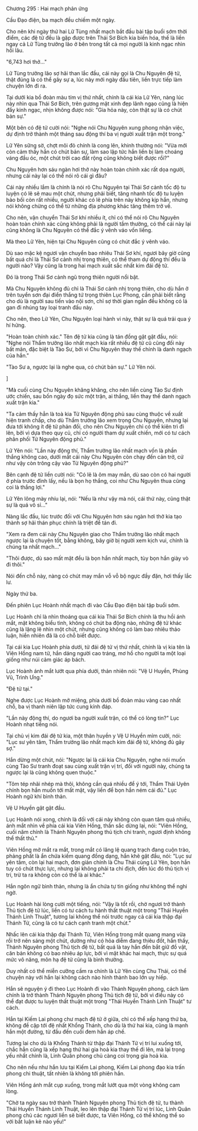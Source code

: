 




Chương 295 : Hai mạch phản ứng


Cầu Đạo điện, ba mạch đều chiếm một ngày.

Cho nên khi ngày thứ hai Lữ Tùng nhất mạch bắt đầu bài tập buổi sớm thời điểm, các đệ tử đều là gặp được trên Thái Sơ Bích kia biến hóa, thế là liền ngay cả Lữ Tùng trưởng lão ở bên trong tất cả mọi người là kinh ngạc nhìn hồi lâu.

"6,743 hơi thở..."

Lữ Tùng trưởng lão sợ hãi than lắc đầu, cái này gọi là Chu Nguyên đệ tử, thật đúng là có thể gây sự a, lúc này mới ngày đầu tiên, liền trực tiếp làm chuyện lớn đi ra.

Tại dưới kia bồ đoàn màu tím vị thứ nhất, chính là cái kia Lữ Yên, nàng lúc này nhìn qua Thái Sơ Bích, trên gương mặt xinh đẹp lãnh ngạo cũng là hiện đầy kinh ngạc, nhịn không được nói: "Gia hỏa này, còn thật sự là có chút bản sự."

Một bên có đệ tử cười nói: "Nghe nói Chu Nguyên xung phong nhận việc, dự định trở thành một tháng sau động thí ba vị người xuất trận một trong."

Lữ Yên sững sờ, chợt môi đỏ chính là cong lên, khinh thường nói: "Vừa mới còn cảm thấy hắn có chút bản sự, làm sao lập tức hắn liền bị làm choáng váng đầu óc, một chút trời cao đất rộng cũng không biết được rồi?"

Chu Nguyên hơn sáu ngàn hơi thở này hoàn toàn chính xác rất dọa người, nhưng cái này lại có thể nói rõ cái gì đâu?

Cái này nhiều lắm là chính là nói rõ Chu Nguyên tại Thái Sơ cảnh tốc độ tu luyện có lẽ sẽ mau một chút, nhưng phải biết, tăng nhanh tốc độ tu luyện bảo bối còn rất nhiều, người khác có lẽ phía trên này không kịp hắn, nhưng nói không chừng có thể từ những địa phương khác tăng thêm trở về.

Cho nên, vận chuyển Thái Sơ khí nhiều ít, chỉ có thể nói rõ Chu Nguyên hoàn toàn chính xác cũng không phải là người tầm thường, có thể cái này lại cũng không là Chu Nguyên có thể đắc ý vênh váo vốn liếng.

Mà theo Lữ Yên, hiện tại Chu Nguyên cũng có chút đắc ý vênh váo.

Dù sao mặc kệ ngươi vận chuyển bao nhiêu Thái Sơ khí, ngươi bây giờ cũng bất quá chỉ là Thái Sơ cảnh nhị trọng thiên, có thể tham dự động thí đều là người nào? Vậy cũng là trong hai mạch xuất sắc nhất kim đái đệ tử.

Đó là trong Thái Sơ cảnh ngũ trọng thiên người nổi bật.

Mà Chu Nguyên không đủ chỉ là Thái Sơ cảnh nhị trọng thiên, cho dù hắn ở trên tuyển sơn đại điển thắng tứ trọng thiên Lục Phong, cần phải biết rằng cho dù là người sau tiến vào nội sơn, chỉ sợ thời gian ngắn đều không có lá gan đi nhúng tay loại tranh đấu này.

Cho nên, theo Lữ Yên, Chu Nguyên loại hành vi này, thật sự là quá trải qua ý hí hửng.

"Hoàn toàn chính xác." Tên đệ tử kia cũng là tán đồng gật gật đầu, nói: "Nghe nói Thẩm trưởng lão nhất mạch kia rất nhiều đệ tử cũ cũng đối này bất mãn, đặc biệt là Tào Sư, bởi vì Chu Nguyên thay thế chính là danh ngạch của hắn."

"Tào Sư a, ngược lại là nghe qua, có chút bản sự." Lữ Yên nói.

]

"Mà cuối cùng Chu Nguyên khăng khăng, cho nên liền cùng Tào Sư định ước chiến, sau bốn ngày đọ sức một trận, ai thắng, liền thay thế danh ngạch xuất trận kia."

"Ta cảm thấy hẳn là toà kia Tử Nguyên động phủ sau cùng thuộc về xuất hiện tranh chấp, cho dù Thẩm trưởng lão xem trọng Chu Nguyên, nhưng lại đưa tới không ít đệ tử phản đối, cho nên Chu Nguyên chỉ có thể kiên trì đi lên, bởi vì dựa theo quy củ, chỉ có người tham dự xuất chiến, mới có tư cách phân phối Tử Nguyên động phủ."

Lữ Yên nói: "Lần này động thí, Thẩm trưởng lão nhất mạch vốn là phần thắng không cao, dưới mắt cái này Chu Nguyên còn chạy đến cản trở, cứ như vậy còn trông cậy vào Tử Nguyên động phủ?"

Bên cạnh đệ tử liền cười nói: "Có lẽ là ôm may mắn, dù sao còn có hai người ở phía trước đỉnh lấy, nếu là bọn họ thắng, coi như Chu Nguyên thua cũng coi là thắng lợi."

Lữ Yên lông mày nhíu lại, nói: "Nếu là như vậy mà nói, cái thứ này, cũng thật sự là quá vô sỉ..."

Nàng lắc đầu, lúc trước đối với Chu Nguyên hơn sáu ngàn hơi thở kia tạo thành sợ hãi thán phục chính là triệt để tán đi.

"Xem ra đem cái này Chu Nguyên giao cho Thẩm trưởng lão nhất mạch ngược lại là chuyện tốt, bằng không, bây giờ bị người xem kịch vui, chính là chúng ta nhất mạch..."

"Thôi được, dù sao mất mặt đều là bọn hắn nhất mạch, tùy bọn hắn giày vò đi thôi."

Nói đến chỗ này, nàng có chút may mắn vỗ vỗ bộ ngực đầy đặn, hơi thấy lắc lư.

Ngày thứ ba.

Đến phiên Lục Hoành nhất mạch đi vào Cầu Đạo điện bài tập buổi sớm.

Lục Hoành chỉ là nhìn thoáng qua cái kia Thái Sơ Bích chính là thu hồi ánh mắt, mặt không biểu tình, không có chút ba động nào, những đệ tử khác cũng là lặng lẽ nhìn một chút, nhưng cũng không có làm bao nhiêu thảo luận, hiển nhiên đã là có chỗ biết được.

Tại cái kia Lục Hoành phía dưới, tử đái đệ tử vị thứ nhất, chính là vị kia tên là Viên Hồng nam tử, hắn dáng người cao tráng, mơ hồ cho người ta một loại giống như núi cảm giác áp bách.

Lục Hoành ánh mắt lướt qua phía dưới, thản nhiên nói: "Vệ U Huyền, Phùng Vũ, Trình Ưng."

"Đệ tử tại."

Nghe được Lục Hoành mở miệng, phía dưới bồ đoàn màu vàng cao nhất chỗ, ba vị thanh niên lập tức cung kính đáp.

"Lần này động thí, do ngươi ba người xuất trận, có thể có lòng tin?" Lục Hoành nhạt tiếng nói.

Tại chủ vị kim đái đệ tử kia, một thân huyền y Vệ U Huyền mỉm cười, nói: "Lục sư yên tâm, Thẩm trưởng lão nhất mạch kim đái đệ tử, không đủ gây sợ."

Hắn dừng một chút, nói: "Ngược lại là cái kia Chu Nguyên, nghe nói muốn cùng Tào Sư tranh đoạt sau cùng xuất trận vị trí, đối với người này, chúng ta ngược lại là cũng không quen thuộc."

"Tôm tép nhãi nhép mà thôi, không cần quá nhiều để ý tới, Thẩm Thái Uyên chính bọn hắn muốn tới mất mặt, vậy liền để bọn hắn ném cái đủ." Lục Hoành ngữ khí bình thản.

Vệ U Huyền gật gật đầu.

Lục Hoành nói xong, chính là đối với cái này không còn quan tâm quá nhiều, ánh mắt nhìn về phía cái kia Viên Hồng, thần sắc dừng lại, nói: "Viên Hồng, cuối năm chính là Thánh Nguyên phong thủ tịch chi tranh, ngươi định không thể thất thủ."

Viên Hồng mở mắt ra mắt, trong mắt có lăng lệ quang trạch đang cuộn trào, phảng phất là ẩn chứa kiếm quang đồng dạng, hắn khẽ gật đầu, nói: "Lục sư yên tâm, còn lại hai mạch, đơn giản chính là Chu Thái cùng Lữ Yên, bọn hắn tuy có chút thực lực, nhưng lại không phải ta chi địch, đến lúc đó thủ tịch vị trí, trừ ta ra không còn có thể là ai khác."

Hắn ngôn ngữ bình thản, nhưng là ẩn chứa tự tin giống như không thể nghi ngờ.

Lục Hoành hài lòng cười một tiếng, nói: "Vậy là tốt rồi, chờ ngươi trở thành Thủ tịch đệ tử lúc, liền có tư cách tu hành thất thuật một trong "Thái Huyền Thánh Linh Thuật", tương lai không thể nói trước ngay cả cái kia thập đại Thánh Tử, cũng là có tư cách cạnh tranh một chút."

Nhấc lên cái kia thập đại Thánh Tử, Viên Hồng trong mắt quang mang vừa rồi trở nên sáng một chút, dường như có hỏa diễm đang thiêu đốt, hắn thấy, Thánh Nguyên phong Thủ tịch đệ tử, bất quá là tay hắn đến bắt giữ đồ vật, căn bản không có bao nhiêu áp lực, bởi vì mặt khác hai mạch, thực sự quá mức vô năng, môn hạ đệ tử cũng là bình thường.

Duy nhất có thể miễn cưỡng cầm ra chính là Lữ Yên cùng Chu Thái, có thể chuyện này với hắn lại không cách nào hình thành bao lớn uy hiếp.

Hắn sẽ nguyện ý đi theo Lục Hoành đi vào Thánh Nguyên phong, cách làm chính là trở thành Thánh Nguyên phong Thủ tịch đệ tử, bởi vì điều này có thể đạt được tu luyện thất thuật một trong "Thái Huyền Thánh Linh Thuật" tư cách.

Hắn tại Kiếm Lai phong chư mạch đệ tử ở giữa, chỉ có thể xếp hạng thứ ba, không đề cập tới đệ nhất Khổng Thánh, cho dù là thứ hai kia, cũng là mạnh hắn một đường, từ đầu đến cuối đem hắn áp chế.

Tương lai cho dù là Khổng Thánh từ thập đại Thánh Tử vị trí lui xuống tới, chắc hẳn cũng là xếp hạng thứ hai gia hoả kia thay thế đi lên, mà lại trọng yếu nhất chính là, Linh Quân phong chủ càng coi trọng gia hoả kia.

Cho nên nếu như hắn lưu tại Kiếm Lai phong, Kiếm Lai phong đạo kia trấn phong chi thuật, tất nhiên là không tới phiên hắn.

Viên Hồng ánh mắt cụp xuống, trong mắt lướt qua một vòng không cam lòng.

"Chờ ta ngày sau trở thành Thánh Nguyên phong Thủ tịch đệ tử, tu thành Thái Huyền Thánh Linh Thuật, leo lên thập đại Thánh Tử vị trí lúc, Linh Quân phong chủ các ngươi liền sẽ biết được, ta Viên Hồng, có thể không thể so với bất luận kẻ nào yếu!"




